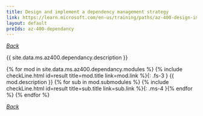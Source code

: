 ```yaml
---
title: Design and implement a dependency management strategy
link: https://learn.microsoft.com/en-us/training/paths/az-400-design-implement-dependency-management-strategy/
layout: default
preIds: az-400-dependancy
---
```

[_Back_](.)

{{ site.data.ms.az400.dependancy.description }}

<!-- {% assign counter = 0 %} {% assign result = page.preIds | append: "-" | append: counter %} -->
{% for mod in site.data.ms.az400.dependancy.modules %}<!-- {% assign counter = counter | plus: 1 %}{% assign result = page.preIds | append: "-" | append: counter %} -->
{% include checkLine.html id=result title=mod.title link=mod.link %}{: .fs-3 }
<span class="ms-4">{{ mod.description }}</span>
{% for sub in mod.submodules %}<!-- {% assign counter = counter | plus: 1 %}{% assign result = page.preIds | append: "-" | append: counter %} -->
{% include checkLine.html id=result title=sub.title link=sub.link %}{: .ms-4 }{% endfor %}
{% endfor %}

[_Back_](.)